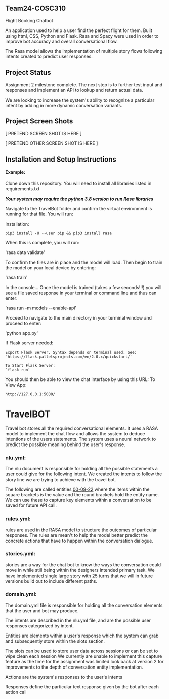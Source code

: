 ## Team24-COSC310


Flight Booking Chatbot 

An application used to help a user find the perfect flight for them.
Built using html, CSS, Python and Flask.
Rasa and Spacy were used in order to improve bot accuracy and overall conversational flow.

The Rasa model allows the implementation of multiple story flows following intents created to predict user responses.

## Project Status
Assignment 2 milestone complete. The next step is to further test input and responses and implement an API to lookup and return actual data.

We are looking to increase the system's ability to recognize a particular intent by adding in more dynamic conversation variants.


## Project Screen Shots

[ PRETEND SCREEN SHOT IS HERE ]

[ PRETEND OTHER SCREEN SHOT IS HERE ]


## Installation and Setup Instructions

#### Example:  

Clone down this repository. You will need to install all libraries listed in requirements.txt

***Your system may require the python 3.8 version to run Rasa libraries***

Navigate to the TravelBot folder and confirm the virtual environment is running for that file. You will run:

Installation:

`pip3 install -U --user pip && pip3 install rasa`  

When this is complete, you will run:

'rasa data validate'

To confirm the files are in place and the model will load. Then begin to train the model on your local device by entering: 

'rasa train'

In the console... Once the model is trained (takes a few seconds!!!) you will see a file saved response in your terminal or command line and thus can enter:

'rasa run -m models --enable-api'

Proceed to navigate to the main directory in your terminal window and proceed to enter:

'python app.py'

If Flask server needed:

    Export Flask Server. Syntax depends on terminal used. See:  
    `https://flask.palletsprojects.com/en/2.0.x/quickstart/`  

    To Start Flask Server:
    `flask run`  

You should then be able to view the chat interface by using this URL:
To View App:

`http://127.0.0.1:5000/`  

# TravelBOT

Travel bot stores all the required conversational elements. It uses a RASA model to implement the chat flow and allows the system to deduce intentions of the users statements. The system uses a neural network to predict the possible meaning behind the user's response.
### nlu.yml:  
  The nlu document is responsible for holding all the possible statements a user could give for the following intent. We created the intents to follow the story line we are trying to achieve with the travel bot. 
  
  The following are called entities [00-09-22](date) where the items within the square brackets is the value and the round brackets hold the entity name. We can use these to capture key elements within a conversation to be saved for future API call.


### rules.yml: 

  rules are used in the RASA model to structure the outcomes of particular responses. The rules are mean't to help the model better predict the concrete actions that have to happen within the conversation dialogue.



### stories.yml:  

  stories are a way for the chat bot to know the ways the conversation could move in while still being within the designers intended primary task. We have implemented single large story with 25 turns that we will in future versions build out to include different paths.

### domain.yml:

The domain.yml file is responsible for holding all the conversation elements that the user and bot may produce.

The intents are described in the nlu.yml file, and are the possible user responses categorized by intent.

Entities are elements within a user's response which the system can grab and subsequently store within the slots section.

The slots can be used to store user data across sessions or can be set to wipe clean each session
We currently are unable to implement this capture feature as the time for the assignment was limited
look back at version 2 for improvements to the depth of conversation entity implementation. 

Actions are the system's responses to the user's intents

Responses define the particular text response given by the bot after each action call
